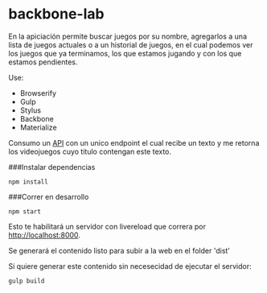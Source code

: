 # backbone-lab
En la apiciación permite  buscar juegos por su nombre, agregarlos a una lista de juegos actuales o a un historial de juegos,
en el cual podemos ver los juegos que ya terminamos, los que estamos jugando y con los que estamos pendientes.

Use:
* Browserify
* Gulp
* Stylus
* Backbone
* Materialize

Consumo un [API](https://www.mashape.com/cosmin/ign-com-video-games-rating#) con un unico endpoint el cual recibe un texto 
y me retorna los videojuegos cuyo titulo contengan este texto. 

###Instalar dependencias

    npm install

###Correr en desarrollo

    npm start

Esto te habilitará un servidor con livereload que correra por [http://localhost:8000](http://localhost:8000).

Se generará el contenido listo para subir a la web en el folder 'dist'

Si quiere generar este contenido sin necesecidad de ejecutar el servidor:
    
    gulp build
